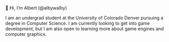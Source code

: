 👋 Hi, I’m Albert (@albywalby)

I am an undergrad student at the University of Colorado Denver pursuing a degree in Computer Science. I am currently looking to get into game development, but I am also open to learning more about game engines and computer graphics.

<!---
albywalby/albywalby is a ✨ special ✨ repository because its `README.md` (this file) appears on your GitHub profile.
You can click the Preview link to take a look at your changes.
--->
